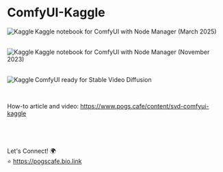 # ComfyUI-Kaggle

<a href="https://www.kaggle.com/code/pogscafe/comfyui-kaggle-march-2025" target="_blank"><img align="left" alt="Kaggle" title="Open in Kaggle" src="https://kaggle.com/static/images/open-in-kaggle.svg" /></a> Kaggle notebook for ComfyUI with Node Manager (March 2025)  
<br/>  

<a href="https://www.kaggle.com/pogscafe/comfyui-kaggle" target="_blank"><img align="left" alt="Kaggle" title="Open in Kaggle" src="https://kaggle.com/static/images/open-in-kaggle.svg" /></a> Kaggle notebook for ComfyUI with Node Manager (November 2023)  
<br/>  

<a href="https://www.kaggle.com/code/pogscafe/comfyui-stable-video-diffusion" target="_blank"><img align="left" alt="Kaggle" title="Open in Kaggle" src="https://kaggle.com/static/images/open-in-kaggle.svg" /></a> ComfyUI ready for Stable Video Diffusion    

<br/>  

How-to article and video: https://www.pogs.cafe/content/svd-comfyui-kaggle

<br/>
  
#  

Let's Connect! 🌍  
⭐ https://pogscafe.bio.link

